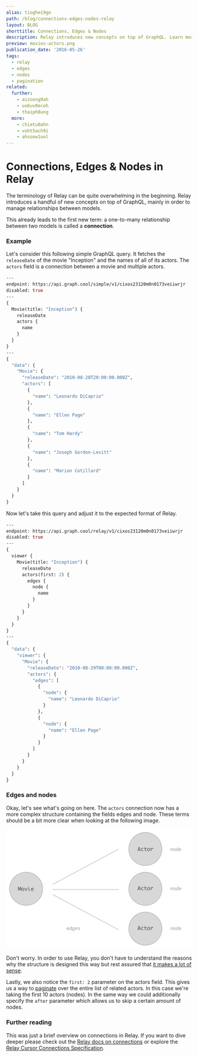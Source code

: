 ```yaml
---
alias: tioghei9go
path: /blog/connections-edges-nodes-relay
layout: BLOG
shorttitle: Connections, Edges & Nodes
description: Relay introduces new concepts on top of GraphQL. Learn more about terms like connections, edges and nodes in Relay and see a pagination example.
preview: movies-actors.png
publication_date: '2016-05-26'
tags:
  - relay
  - edges
  - nodes
  - pagination
related:
  further:
    - aizoong9ah
    - uo6uv0ecoh
    - thaiph8ung
  more:
    - chietu0ahn
    - voht5ach9i
    - ahsoow1ool
---
```


# Connections, Edges & Nodes in Relay

The terminology of Relay can be quite overwhelming in the beginning. Relay introduces a handful of new concepts on top of GraphQL, mainly in order to manage relationships between models.

This already leads to the first new term: a one-to-many relationship between two
models is called a **connection**.

### Example

Let's consider this following simple GraphQL query. It fetches the `releaseDate`
of the movie "Inception" and the names of all of its actors. The `actors` field is
a connection between a movie and multiple actors.

```graphql
---
endpoint: https://api.graph.cool/simple/v1/cixos23120m0n0173veiiwrjr
disabled: true
---
{
  Movie(title: "Inception") {
    releaseDate
    actors {
      name
    }
  }
}
---
{
  "data": {
    "Movie": {
      "releaseDate": "2010-08-28T20:00:00.000Z",
      "actors": [
        {
          "name": "Leonardo DiCaprio"
        },
        {
          "name": "Ellen Page"
        },
        {
          "name": "Tom Hardy"
        },
        {
          "name": "Joseph Gordon-Levitt"
        },
        {
          "name": "Marion Cotillard"
        }
      ]
    }
  }
}
```

Now let's take this query and adjust it to the expected format of Relay.

```graphql
---
endpoint: https://api.graph.cool/relay/v1/cixos23120m0n0173veiiwrjr
disabled: true
---
{
  viewer {
    Movie(title: "Inception") {
      releaseDate
      actors(first: 2) {
        edges {
          node {
            name
          }
        }
      }
    }
  }
}
---
{
  "data": {
    "viewer": {
      "Movie": {
        "releaseDate": "2010-08-29T00:00:00.000Z",
        "actors": {
          "edges": [
            {
              "node": {
                "name": "Leonardo DiCaprio"
              }
            },
            {
              "node": {
                "name": "Ellen Page"
              }
            }
          ]
        }
      }
    }
  }
}
```

### Edges and nodes

Okay, let's see what's going on here. The `actors` connection now has a more
complex structure containing the fields edges and node. These terms should be a
bit more clear when looking at the following image.

![](./movies-actors.png)

Don't worry. In order to use Relay, you don't have to understand the reasons why
the structure is designed this way but rest assured that [it makes a lot of
sense](https://facebook.github.io/relay/graphql/connections.htm).

Lastly, we also notice the `first: 2` parameter on the actors field. This gives
us a way to [paginate](!alias-riekooth4o) over the entire
list of related actors. In this case we're taking the first 10 actors (nodes).
In the same way we could additionally specify the `after` parameter which allows
us to skip a certain amount of nodes.

### Further reading

This was just a brief overview on connections in Relay. If you want to dive
deeper please check out the [Relay docs on
connections](https://facebook.github.io/relay/docs/graphql-connections.html) or
explore the [Relay Cursor Connections
Specification](https://facebook.github.io/relay/graphql/connections.htm).
